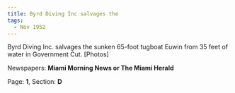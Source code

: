 ```yaml
---  
title: Byrd Diving Inc salvages the  
tags:  
  - Nov 1952  
---  
```

  
Byrd Diving Inc. salvages the sunken 65-foot tugboat Euwin from 35 feet of water in Government Cut. [Photos]  
  
Newspapers: **Miami Morning News or The Miami Herald**  
  
Page: **1**, Section: **D** 
